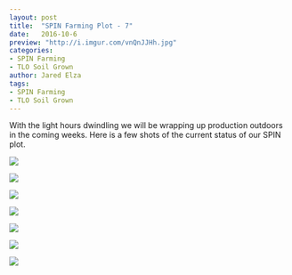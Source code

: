 ```yaml
---
layout: post
title:  "SPIN Farming Plot - 7"
date:   2016-10-6
preview: "http://i.imgur.com/vnQnJJHh.jpg"
categories:
- SPIN Farming
- TLO Soil Grown
author: Jared Elza
tags: 
- SPIN Farming
- TLO Soil Grown
---
```


With the light hours dwindling we will be wrapping up production outdoors in the coming weeks. Here is a few shots of the current status of our SPIN plot. 

[![](http://i.imgur.com/eaeBz1ih.jpg)](http://i.imgur.com/eaeBz1i.jpg)

[![](http://i.imgur.com/CDhtNDEh.jpg)](http://i.imgur.com/CDhtNDE.jpg)

[![](http://i.imgur.com/QeDDlAQh.jpg)](http://i.imgur.com/QeDDlAQ.jpg)

[![](http://i.imgur.com/zdb9PjQh.jpg)](http://i.imgur.com/zdb9PjQ.jpg)

[![](http://i.imgur.com/KoU4dLZh.jpg)](http://i.imgur.com/KoU4dLZ.jpg)

[![](http://i.imgur.com/qdfFnPsh.jpg)](http://i.imgur.com/qdfFnPs.jpg)

[![](http://i.imgur.com/vnQnJJHh.jpg)](http://i.imgur.com/vnQnJJH.jpg)